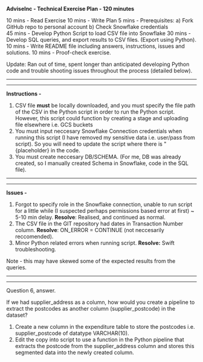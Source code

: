 **AdviseInc - Technical Exercise Plan - 120 minutes**

10 mins - Read Exercise
10 mins - Write Plan
5 mins - Prerequisites:
		a) Fork GitHub repo to personal account
		b) Check Snowflake credentials			
45 mins - Develop Python Script to load CSV file into Snowflake 
30 mins - Develop SQL queries, and export results to CSV files. (Export using Python). 
10 mins - Write README file including answers, instructions, issues and solutions.
10 mins - Proof-check exercise. 

Update: Ran out of time, spent longer than anticipated developing Python code and trouble shooting issues throughout the process (detailed below).

_____________________________________________
_____________________________________________

**Instructions -**

1. CSV file **must** be locally downloaded, and you must specify the file path of the CSV in the Python script in order to run the Python script. However, this script could function by creating a stage and uploading file elsewhere i.e. GCS buckets
2. You must input neccesary Snowflake Connection credentials when running this script (I have removed my sensitive data i.e. user/pass from script). So you will need to update the script where there is "{placeholder} in the code. 
3. You must create neccesary DB/SCHEMA. (For me, DB was already created, so I manually created Schema in Snowflake, code in the SQL file).


_____________________________________________
_____________________________________________

**Issues -**

1. Forgot to specify role in the Snowflake connection, unable to run script for a little while (I suspected perhaps permissions based error at first) ~ 5-10 min delay. **Resolve**: Realised, and continued as normal. 
2. The CSV file in the GIT repository had dates in Transaction Number column. **Resolve**:  ON_ERROR = CONTINUE (not neccesarily reccomended).
3. Minor Python related errors when running script. **Resolve:** Swift troubleshooting. 

Note - this may have skewed some of the expected results from the queries. 

____________________________________________
____________________________________________

Question 6, answer. 

If we had supplier_address as a column, how would you create a pipeline to extract the postcodes as another column (supplier_postcode) in the dataset?

1. Create a new column in the expenditure table to store the postcodes i.e. supplier_postcode of datatype VARCHAR(10).
2. Edit the copy into script to use a function in the Python pipeline that extracts the postcode from the supplier_address column and stores this segmented data into the newly created column.
